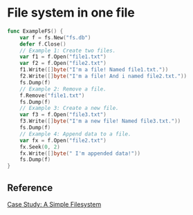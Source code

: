 # File system in one file

```go
func ExampleFS() {
	var f = fs.New("fs.db")
	defer f.Close()
	// Example 1: Create two files.
	var f1 = f.Open("file1.txt")
	var f2 = f.Open("file2.txt")
	f1.Write([]byte("I'm a file! Named file1.txt."))
	f2.Write([]byte("I'm a file! And i named file2.txt."))
	fs.Dump(f)
	// Example 2: Remove a file.
	f.Remove("file1.txt")
	fs.Dump(f)
	// Example 3: Create a new file.
	var f3 = f.Open("file3.txt")
	f3.Write([]byte("I'm a new file! Named file3.txt."))
	fs.Dump(f)
	// Example 4: Append data to a file.
	var fx = f.Open("file2.txt")
	fx.Seek(0, 2)
	fx.Write([]byte(" I'm appended data!"))
	fs.Dump(f)
}
```

## Reference

[Case Study: A Simple Filesystem](https://azrael.digipen.edu/~mmead/www/Courses/CS180/Simple-FS.html)
